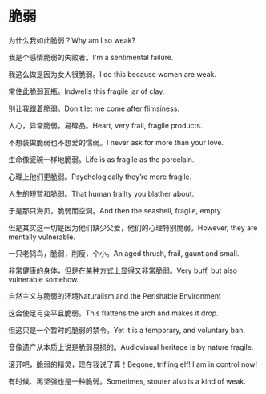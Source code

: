 # 脆弱

<p><span class="chinese">为什么我如此脆弱？</span><span class="english">Why am I so weak?</span></p>

<p><span class="chinese">我是个感情脆弱的失败者。</span><span class="english">I'm a sentimental failure.</span></p>

<p><span class="chinese">我这么做是因为女人很脆弱。</span><span class="english">I do this because women are weak.</span></p>

<p><span class="chinese">常住此脆弱瓦瓶。</span><span class="english">Indwells this fragile jar of clay.</span></p>

<p><span class="chinese">别让我跟着脆弱。</span><span class="english">Don't let me come after flimsiness.</span></p>

<p><span class="chinese">人心，异常脆弱，易碎品。</span><span class="english">Heart, very frail, fragile products.</span></p>

<p><span class="chinese">不想装做脆弱也不想爱的懦弱。</span><span class="english">I never ask for more than your love.</span></p>

<p><span class="chinese">生命像瓷碗一样地脆弱。</span><span class="english">Life is as fragile as the porcelain.</span></p>

<p><span class="chinese">心理上他们更脆弱。</span><span class="english">Psychologically they’re more fragile.</span></p>

<p><span class="chinese">人生的短暂和脆弱。</span><span class="english">That human frailty you blather about.</span></p>

<p><span class="chinese">于是那只海贝，脆弱而空洞。</span><span class="english">And then the seashell, fragile, empty.</span></p>

<p><span class="chinese">但是其实这一切是因为他们缺少父爱，他们的心理特别脆弱。</span><span class="english">However, they are mentally vulnerable.</span></p>

<p><span class="chinese">一只老鸫鸟，脆弱，削瘦，个小。</span><span class="english">An aged thrush, frail, gaunt and small.</span></p>

<p><span class="chinese">非常健康的身体，但是在某种方式上显得又非常脆弱。</span><span class="english">Very buff, but also vulnerable somehow.</span></p>

<p><span class="chinese">自然主义与脆弱的环境</span><span class="english">Naturalism and the Perishable Environment</span></p>

<p><span class="chinese">这会使足弓变平且脆弱。</span><span class="english">This flattens the arch and makes it drop.</span></p>

<p><span class="chinese">但这只是一个暂时的脆弱的禁令。</span><span class="english">Yet it is a temporary, and voluntary ban.</span></p>

<p><span class="chinese">音像遗产从本质上说是脆弱易损的。</span><span class="english">Audiovisual heritage is by nature fragile.</span></p>

<p><span class="chinese">滚开吧，脆弱的精灵，现在我说了算！</span><span class="english">Begone, trifling elf! I am in control now!</span></p>

<p><span class="chinese">有时候、再坚强也是一种脆弱。</span><span class="english">Sometimes, stouter also is a kind of weak.</span></p>

